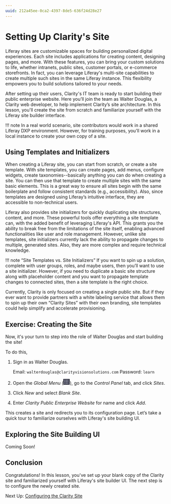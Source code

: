 ```yaml
---
uuid: 212a45ee-0ca2-4397-8de5-636f24d28e27
---
```

# Setting Up Clarity's Site

Liferay sites are customizable spaces for building personalized digital experiences. Each site includes applications for creating content, designing pages, and more. With these features, you can bring your custom solutions to life, whether intranets, public sites, customer portals, or e-commerce storefronts. In fact, you can leverage Liferay's multi-site capabilities to create multiple such sites in the same Liferay instance. This flexibility empowers you to build solutions tailored to your needs.

After setting up their users, Clarity's IT team is ready to start building their public enterprise website. Here you’ll join the team as Walter Douglas, a Clarity web developer, to help implement Clarity’s site architecture. In this lesson, you'll create the site from scratch and familiarize yourself with the Liferay site builder interface. <!--TASK: Add transition to section on templates and initializers.-->

!!! note
    In a real world scenario, site contributors would work in a shared Liferay DXP environment. However, for training purposes, you’ll work in a local instance to create your own copy of a site.

## Using Templates and Initializers

When creating a Liferay site, you can start from scratch, or create a site template. With site templates, you can create pages, add menus, configure widgets, create taxonomies--basically anything you can do when creating a site. You can then use that template to create multiple sites with the same basic elements. This is a great way to ensure all sites begin with the same boilerplate and follow consistent standards (e.g., accessibility). Also, since templates are designed using Liferay’s intuitive interface, they are accessible to non-technical users.

Liferay also provides site initializers for quickly duplicating site structures, content, and more. These powerful tools offer everything a site template can, with the added benefit of leveraging Liferay's API. This grants you the ability to break free from the limitations of the site itself, enabling advanced functionalities like user and role management. However, unlike site templates, site initializers currently lack the ability to propagate changes to multiple, generated sites. Also, they are more complex and require technical knowledge.

!!! note “Site Templates vs. Site Initializers”
    If you want to spin up a solution, complete with user groups, roles, and maybe users, then you’ll want to use a site initializer. However, if you need to duplicate a basic site structure along with placeholder content and you want to propagate template changes to connected sites, then a site template is the right choice.

Currently, Clarity is only focused on creating a single public site. But if they ever want to provide partners with a white labeling service that allows them to spin up their own “Clarity Sites” with their own branding, site templates could help simplify and accelerate provisioning.

## Exercise: Creating the Site

Now, it's your turn to step into the role of Walter Douglas and start building the site!

To do this,

1. Sign in as Walter Douglas.

   Email: `walterdouglas@clarityvisionsolutions.com`
   Password: `learn`

1. Open the *Global Menu* (![Global Menu](../../images/icon-applications-menu.png)), go to the *Control Panel* tab, and click *Sites*.

1. Click *New* and select *Blank Site*.

1. Enter *Clarity Public Enterprise Website* for name and click *Add*.

This creates a site and redirects you to its configuration page. Let’s take a quick tour to familiarize ourselves with Liferay's site building UI.

## Exploring the Site Building UI

Coming Soon!

<!--TASK:Add video providing a brief overview of Liferay's site building UI-->

## Conclusion

Congratulations! In this lesson, you've set up your blank copy of the Clarity site and familiarized yourself with Liferay's site builder UI. The next step is to configure the newly created site.

Next Up: [Configuring the Clarity Site](./configuring-the-clarity-site.md)
